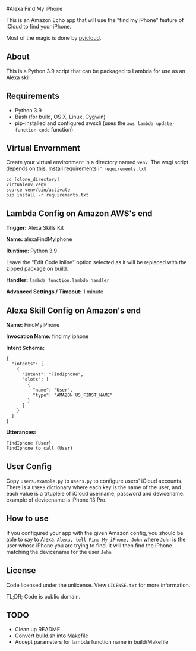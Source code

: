 #Alexa Find My iPhone

This is an Amazon Echo app that will use the "find my iPhone" feature of iCloud to find your iPhone.

Most of the magic is done by [pyicloud](https://github.com/picklepete/pyicloud).

## About
This is a Python 3.9 script that can be packaged to Lambda for use as an Alexa skill.

## Requirements
* Python 3.9
* Bash (for build, OS X, Linux, Cygwin)
* pip-installed and configured awscli (uses the `aws lambda update-function-code` function)

## Virtual Envornment
Create your virtual environment in a directory named `venv`. The wsgi script depends on this. Install requirements in `requirements.txt`
```
cd [clone_directory]
virtualenv venv
source venv/bin/activate
pip install -r requirements.txt
```

## Lambda Config on Amazon AWS's end
**Trigger:** Alexa Skills Kit

**Name:** alexaFindMyIphone

**Runtime:** Python 3.9

Leave the "Edit Code Inline" option selected as it will be replaced with the zipped package on build.

**Handler:** `lambda_function.lambda_handler`

**Advanced Settings / Timeout:** 1 minute

## Alexa Skill Config on Amazon's end
**Name:** FindMyIPhone

**Invocation Name:** find my iphone

**Intent Schema:**

```
{
  "intents": [
    {
      "intent": "FindIphone",
      "slots": [
        {
          "name": "User",
          "type": "AMAZON.US_FIRST_NAME"
        }
      ]
    }
  ]
}
```

**Utterances:**

```
FindIphone {User}
FindIphone to call {User}
```

## User Config

Copy `users.example.py` to `users.py` to configure users' iCloud accounts. There is a `USERS` dictionary where each key is the name of the user, and each value is a trtupleie of iCloud username, password and devicename. example of devicename is iPhone 13 Pro.

## How to use

If you configured your app with the given Amazon config, you should be able to say to Alexa: `Alexa, tell Find My iPhone, John` where `John` is the user whose iPhone you are trying to find. It will then find the iPhone matching the devicename for the user `John`

## License
Code licensed under the unlicense. View `LICENSE.txt` for more information.

TL;DR; Code is public domain.

## TODO
* Clean up README
* Convert build.sh into Makefile
* Accept parameters for lambda function name in build/Makefile

